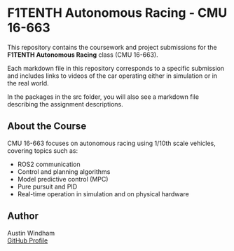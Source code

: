 # F1TENTH Autonomous Racing - CMU 16-663

This repository contains the coursework and project submissions for the **F1TENTH Autonomous Racing** class (CMU 16-663).

Each markdown file in this repository corresponds to a specific submission and includes links to videos of the car operating either in simulation or in the real world.

In the packages in the src folder, you will also see a markdown file describing the assignment descriptions. 

## About the Course

CMU 16-663 focuses on autonomous racing using 1/10th scale vehicles, covering topics such as:
- ROS2 communication
- Control and planning algorithms
- Model predictive control (MPC)
- Pure pursuit and PID
- Real-time operation in simulation and on physical hardware

## Author

Austin Windham  
[GitHub Profile](https://github.com/austinwindham)
